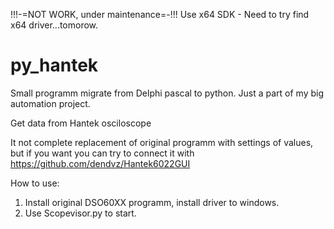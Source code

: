 !!!-=NOT WORK, under maintenance=-!!!
Use x64 SDK - Need to try find x64 driver...tomorow.

# py_hantek
Small programm migrate from Delphi pascal to python.
Just a part of my big automation project.

Get data from Hantek osciloscope

It not complete replacement of original programm with settings of values,
but if you want you can try to connect it with https://github.com/dendvz/Hantek6022GUI

How to use:
1) Install original DSO60XX programm, install driver to windows.
2) Use Scopevisor.py to start.

